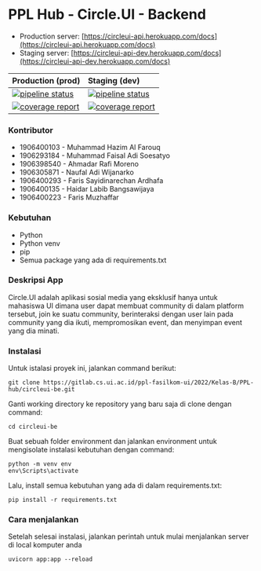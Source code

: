 # PPL Hub - Circle.UI - Backend

- Production server: [https://circleui-api.herokuapp.com/docs](https://circleui-api.herokuapp.com/docs)
- Staging server: [https://circleui-api-dev.herokuapp.com/docs](https://circleui-api-dev.herokuapp.com/docs)

| Production (prod) | Staging (dev) |
| :---         | :---    |
|[![pipeline status](https://gitlab.cs.ui.ac.id/ppl-fasilkom-ui/2022/Kelas-B/PPL-hub/circleui-be/badges/prod/pipeline.svg)](https://gitlab.cs.ui.ac.id/ppl-fasilkom-ui/2022/Kelas-B/PPL-hub/circleui-be/-/commits/prod)|[![pipeline status](https://gitlab.cs.ui.ac.id/ppl-fasilkom-ui/2022/Kelas-B/PPL-hub/circleui-be/badges/dev/pipeline.svg)](https://gitlab.cs.ui.ac.id/ppl-fasilkom-ui/2022/Kelas-B/PPL-hub/circleui-be/-/commits/dev) |
|[![coverage report](https://gitlab.cs.ui.ac.id/ppl-fasilkom-ui/2022/Kelas-B/PPL-hub/circleui-be/badges/prod/coverage.svg)](https://gitlab.cs.ui.ac.id/ppl-fasilkom-ui/2022/Kelas-B/PPL-hub/circleui-be/-/commits/prod)|[![coverage report](https://gitlab.cs.ui.ac.id/ppl-fasilkom-ui/2022/Kelas-B/PPL-hub/circleui-be/badges/dev/coverage.svg)](https://gitlab.cs.ui.ac.id/ppl-fasilkom-ui/2022/Kelas-B/PPL-hub/circleui-be/-/commits/dev)

### Kontributor
* 1906400103 - Muhammad Hazim Al Farouq
* 1906293184 - Muhammad Faisal Adi Soesatyo
* 1906398540 - Ahmadar Rafi Moreno
* 1906305871 - Naufal Adi Wijanarko
* 1906400293 - Faris Sayidinarechan Ardhafa
* 1906400135 - Haidar Labib Bangsawijaya
* 1906400223 - Faris Muzhaffar

### Kebutuhan
* Python
* Python venv
* pip
* Semua package yang ada di requirements.txt

### Deskripsi App
Circle.UI adalah aplikasi sosial media yang eksklusif hanya untuk mahasiswa UI dimana user 
dapat membuat community di dalam platform tersebut, join ke suatu community, berinteraksi dengan 
user lain pada community yang dia ikuti, mempromosikan event, dan menyimpan event yang dia minati.

### Instalasi
Untuk istalasi proyek ini, jalankan command berikut:
```
git clone https://gitlab.cs.ui.ac.id/ppl-fasilkom-ui/2022/Kelas-B/PPL-hub/circleui-be.git
```
Ganti working directory ke repository yang baru saja di clone dengan command:
```
cd circleui-be
```
Buat sebuah folder environment dan jalankan environment untuk mengisolate instalasi kebutuhan dengan command:
```
python -m venv env
env\Scripts\activate
```
Lalu, install semua kebutuhan yang ada di dalam requirements.txt:
```
pip install -r requirements.txt
```

### Cara menjalankan
Setelah selesai instalasi, jalankan perintah untuk mulai menjalankan server di local komputer anda
```
uvicorn app:app --reload
```
